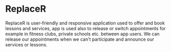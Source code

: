 # ReplaceR
ReplaceR is user-friendly and responsive application used to offer and book lessons and services, app is used also to release or switch appointments for example in fitness clubs, private schools etc. between app users. We can release our appointments when we can't participate and announce our services or lessons.
